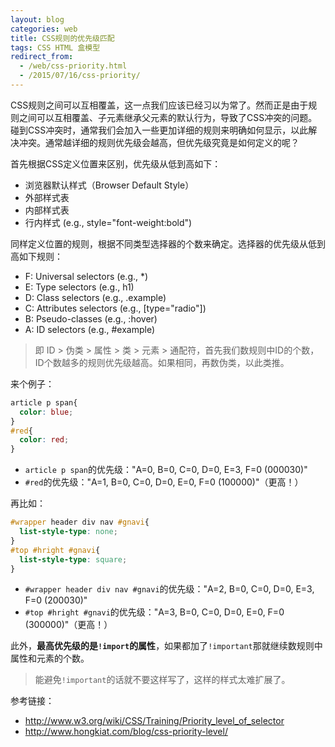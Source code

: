 ```yaml
---
layout: blog
categories: web
title: CSS规则的优先级匹配
tags: CSS HTML 盒模型
redirect_from:
  - /web/css-priority.html
  - /2015/07/16/css-priority/
---
```


CSS规则之间可以互相覆盖，这一点我们应该已经习以为常了。然而正是由于规则之间可以互相覆盖、子元素继承父元素的默认行为，导致了CSS冲突的问题。
碰到CSS冲突时，通常我们会加入一些更加详细的规则来明确如何显示，以此解决冲突。通常越详细的规则优先级会越高，但优先级究竟是如何定义的呢？

首先根据CSS定义位置来区别，优先级从低到高如下：

* 浏览器默认样式（Browser Default Style）
* 外部样式表
* 内部样式表
* 行内样式 (e.g., style="font-weight:bold")

同样定义位置的规则，根据不同类型选择器的个数来确定。选择器的优先级从低到高如下规则：

* F: Universal selectors (e.g., *)
* E: Type selectors (e.g., h1)
* D: Class selectors (e.g., .example)
* C: Attributes selectors (e.g., [type="radio"])
* B: Pseudo-classes (e.g., :hover)
* A: ID selectors (e.g., #example)

> 即 ID > 伪类 > 属性 > 类 > 元素 > 通配符，首先我们数规则中ID的个数，ID个数越多的规则优先级越高。如果相同，再数伪类，以此类推。

<!--more-->

来个例子：

```css
article p span{
  color: blue;
}
#red{
  color: red;
}
```

* `article p span`的优先级："A=0, B=0, C=0, D=0, E=3, F=0 (000030)"
* `#red`的优先级："A=1, B=0, C=0, D=0, E=0, F=0 (100000)"（更高！）

再比如：

```css
#wrapper header div nav #gnavi{
  list-style-type: none;
}
#top #hright #gnavi{
  list-style-type: square;
}
```

* `#wrapper header div nav #gnavi`的优先级："A=2, B=0, C=0, D=0, E=3, F=0 (200030)"
* `#top #hright #gnavi`的优先级："A=3, B=0, C=0, D=0, E=0, F=0 (300000)"（更高！）

此外，**最高优先级的是`!import`的属性**，如果都加了`!important`那就继续数规则中属性和元素的个数。

> 能避免`!important`的话就不要这样写了，这样的样式太难扩展了。

参考链接： 

* http://www.w3.org/wiki/CSS/Training/Priority_level_of_selector
* http://www.hongkiat.com/blog/css-priority-level/